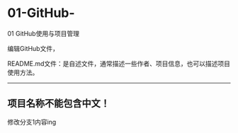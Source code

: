 # 01-GitHub-
01 GitHub使用与项目管理


编辑GitHub文件，

README.md文件：是自述文件，通常描述一些作者、项目信息，也可以描述项目使用方法。

------------------

项目名称不能包含中文！
------------------

修改分支1内容ing
